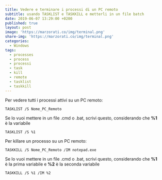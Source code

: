 ```yaml
---
title: Vedere e terminare i processi di un PC remoto
subtitle: usando TASKLIST e TASKKILL e metterli in un file batch
date: 2019-06-07 13:29:00 +0200
published: true
layout: post
image: 'https://marzorati.co/img/terminal.png'
share-img: 'https://marzorati.co/img/terminal.png'
categories:
  - Windows
tags:
  - processes
  - process
  - processi
  - task
  - kill
  - remote
  - tasklist
  - taskkill
---
```

Per vedere tutti i processi attivi su un PC remoto:   

	TASKLIST /S Nome_PC_Remoto
	
Se lo vuoi mettere in un file .cmd o .bat, scrivi questo, considerando che **%1** è la variabile

	TASKLIST /S %1

Per killare un processo su un PC remoto:   

	TASKKILL /S Nome_PC_Remoto /IM notepad.exe

Se lo vuoi mettere in un file .cmd o .bat, scrivi questo, considerando che **%1** è la prima variabile e **%2** è la seconda variabile

	TASKKILL /S %1 /IM %2
